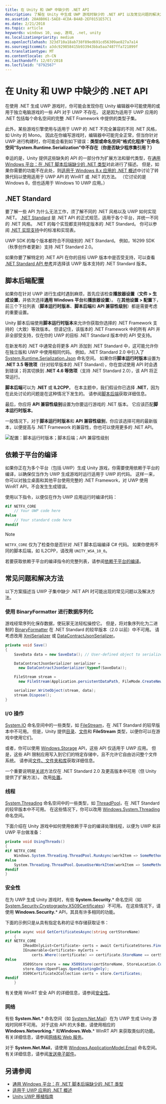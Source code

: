 ```yaml
---
title: 在 Unity 和 UWP 中缺少的 .NET API
description: 了解在 Unity 中生成 UWP 游戏时缺少的 .NET API 以及常见问题的解决方案。
ms.assetid: 28A8B061-5AE8-4CDA-B4AB-2EF0151E57C1
ms.date: 2/21/2018
ms.topic: article
keywords: windows 10, uwp, 游戏, .net, unity
ms.localizationpriority: medium
ms.openlocfilehash: 323d710a18ab738f89ed691cd56309ae827a7a14
ms.sourcegitcommit: a3dc929858415b933943bba5aa7487ffa721899f
ms.translationtype: MT
ms.contentlocale: zh-CN
ms.lasthandoff: 12/07/2018
ms.locfileid: "8792567"
---
```

# <a name="missing-net-apis-in-unity-and-uwp"></a>在 Unity 和 UWP 中缺少的 .NET API

在使用 .NET 生成 UWP 游戏时，你可能会发现你在 Unity 编辑器中可能使用的或用于独立电脑游戏的一些 API 对于 UWP 不存在。 这是因为适用于 UWP 应用的 .NET 包括每个命名空间的完整 .NET Framework 中提供的类型子集。

此外，某些游戏引擎使用与适用于 UWP 的 .NET 不完全兼容的不同 .NET 风格，如 Unity 的 Mono。 因此在你编写游戏时，编辑器中可能完全正常，但当你针对 UWP 进行构建时，你可能会看到如下错误：**类型或命名空间“格式化程序”在命名空间“System.Runtime.Serialization”中不存在（你是否缺少程序集引用？）**

幸运的是，Unity 提供这些缺失的 API 的一部分作为扩展方法和替代类型，在[通用 Windows 平台：在 .NET 脚本后端缺少的 .NET 类型](https://docs.unity3d.com/Manual/windowsstore-missingtypes.html)对此进行了描述。 但是，如果你需要的功能不在此处，则[适用于 Windows 8.x 应用的 .NET 概述](https://msdn.microsoft.com/library/windows/apps/br230302)中讨论了转换代码以使用适用于 UWP API 的 WinRT 或 .NET 的方法。 （它讨论的是 Windows 8，但也适用于 Windows 10 UWP 应用。）

## <a name="net-standard"></a>.NET Standard

要了解一些 API 为什么无法工作，须了解不同的 .NET 风格以及 UWP 如何实现 .NET。 [.NET Standard](https://docs.microsoft.com/dotnet/standard/net-standard) 是 .NET API 的正式规范，适用于各个平台，并统一不同的 .NET 风格。 .NET 的每个实现都支持特定版本的 .NET Standard。 你可以参阅 [.NET 实现支持](https://docs.microsoft.com/dotnet/standard/net-standard#net-implementation-support)中的标准和实现表。

UWP SDK 的每个版本都符合不同级别的 .NET Standard。 例如，16299 SDK（秋季创作者更新）支持 .NET Standard 2.0。

如果你要了解特定的 .NET API 在你的目标 UWP 版本中是否受支持，可以查看 [.NET Standard API 参考](https://docs.microsoft.com/dotnet/api/index?view=netstandard-2.0)并选择该 UWP 版本支持的 .NET Standard 版本。

## <a name="scripting-backend-configuration"></a>脚本后端配置

如果你在针对 UWP 进行生成时遇到麻烦，首先应该检查**播放器设置**（**文件 > 生成设置**，并依次选择**通用 Windows 平台**和**播放器设置**）。 在**其他设置 > 配置**下，前三个下拉列表（**脚本运行时版本**、**脚本后端**和 **API 兼容性级别**）都是需要考虑的重要设置。

Unity 脚本后端使用**脚本运行时版本**来允许你获取你选择的 .NET Framework 支持的（大致）等效版本。 但请记住，该版本的 .NET Framework 中的所有 API 并非全部受支持，仅在你的 UWP 的目标 .NET Standard 版本中的 API 受支持。

在新发布的 .NET 中通常会将更多 API 添加到 .NET Standard 中，这可能允许你在独立版和 UWP 中使用相同代码。 例如，.NET Standard 2.0 中引入了 [System.Runtime.Serialization.Json](https://docs.microsoft.com/dotnet/api/system.runtime.serialization.json) 命名空间。 如果你将**脚本运行时版本**设置为 **.NET 3.5 等效项**（针对较早版本的 .NET Standard），你在尝试使用 API 时会遇到错误；将其切换到 **.NET 4.6 等效项**（支持 .NET Standard 2.0），该 API 将正常运行。

**脚本后端**可以为 **.NET** 或 **IL2CPP**。 在本主题中，我们假设你已选择 **.NET**，因为在此处讨论的问题是在这种情况下发生的。 请参阅[脚本后端](https://docs.unity3d.com/Manual/windowsstore-scriptingbackends.html)获取详细信息。

最后，你应将 **API 兼容性级别**设置为你要运行游戏的 .NET 版本。 它应该匹配**脚本运行时版本**。

一般情况下，对于**脚本运行时版本**和 **API 兼容性级别**，你应该选择可用的最新版本，以便提高与 .NET Framework 的兼容性，你也可以使用更多的 .NET API。

![配置：脚本运行时版本；脚本后端；API 兼容性级别](images/missing-dot-net-apis-in-unity-1.png)

## <a name="platform-dependent-compilation"></a>依赖于平台的编译

如果你正在为多个平台（包括 UWP）生成 Unity 游戏，你需要使用依赖于平台的编译，以确保仅当作为 UWP 生成游戏时运行适用于 UWP 的代码。 这样一来，你可以对独立桌面和其他平台使用完整的 .NET Framework，对 UWP 使用 WinRT API，不会发生生成错误。

使用以下指令，以便仅在作为 UWP 应用运行时编译代码：

```csharp
#if NETFX_CORE
    // Your UWP code here
#else
    // Your standard code here
#endif
```

> [!NOTE]
> `NETFX_CORE` 仅为了检查你是否针对 .NET 脚本后端编译 C# 代码。 如果你使用不同的脚本后端，如 IL2CPP，请改用 `UNITY_WSA_10_0`。

若要获取依赖于平台的编译指令的完整列表，请参阅[依赖于平台的编译](https://docs.unity3d.com/Manual/PlatformDependentCompilation.html)。

## <a name="common-issues-and-workarounds"></a>常见问题和解决方法

以下方案描述当 UWP 子集中缺少 .NET API 时可能出现的常见问题以及解决方法。

### <a name="data-serialization-using-binaryformatter"></a>使用 BinaryFormatter 进行数据序列化

游戏经常序列化保存数据，使玩家无法轻松操控它。 但是，将对象序列化为二进制的 [BinaryFormatter](https://docs.microsoft.com/dotnet/api/system.runtime.serialization.formatters.binary.binaryformatter) 在 .NET Standard 的较早版本（2.0 以前）中不可用。 请考虑改用 [XmlSerializer](https://docs.microsoft.com/dotnet/api/system.xml.serialization.xmlserializer) 或 [DataContractJsonSerializer](https://docs.microsoft.com/dotnet/api/system.runtime.serialization.json.datacontractjsonserializer)。

```csharp
private void Save()
{
    SaveData data = new SaveData(); // User-defined object to serialize

    DataContractJsonSerializer serializer = 
      new DataContractJsonSerializer(typeof(SaveData));

    FileStream stream = 
      new FileStream(Application.persistentDataPath, FileMode.CreateNew);

    serializer.WriteObject(stream, data);
    stream.Dispose();
}
```

### <a name="io-operations"></a>I/O 操作

[System.IO](https://docs.microsoft.com/dotnet/api/system.io) 命名空间中的一些类型，如 [FileStream](https://docs.microsoft.com/dotnet/api/system.io.filestream)，在 .NET Standard 的较早版本中不可用。 但是，Unity 提供[目录](https://docs.microsoft.com/dotnet/api/system.io.directory)、[文件](https://docs.microsoft.com/dotnet/api/system.io.file)和 **FileStream** 类型，以便你可以在游戏中使用它们。

或者，你可以使用 [Windows.Storage](https://docs.microsoft.com/uwp/api/Windows.Storage) API，这些 API 仅适用于 UWP 应用。 但是，这些 API 限制应用写入到它们的特定存储中，且不允许它自由访问整个文件系统。 请参阅[文件、文件夹和库](https://docs.microsoft.com/windows/uwp/files/)获取详细信息。

一个重要说明是[关闭](https://docs.microsoft.com/dotnet/api/system.io.stream.close)方法仅在 .NET Standard 2.0 及更高版本中可用（但 Unity 提供了扩展方法）。 改用[处置](https://docs.microsoft.com/dotnet/api/system.io.stream.dispose)。

### <a name="threading"></a>线程

[System.Threading](https://docs.microsoft.com/dotnet/api/system.threading) 命名空间中的一些类型，如 [ThreadPool](https://docs.microsoft.com/dotnet/api/system.threading.threadpool)，在 .NET Standard 的较早版本中不可用。 在这些情况下，你可以改用 [Windows.System.Threading](https://docs.microsoft.com/uwp/api/windows.system.threading) 命名空间。

下面介绍在 Unity 游戏中如何使用依赖于平台的编译处理线程，以便为 UWP 和非 UWP 平台做准备：

```csharp
private void UsingThreads()
{
#if NETFX_CORE
    Windows.System.Threading.ThreadPool.RunAsync(workItem => SomeMethod());
#else
    System.Threading.ThreadPool.QueueUserWorkItem(workItem => SomeMethod());
#endif
}
```

### <a name="security"></a>安全性

在为 UWP 生成 Unity 游戏时，有些 **System.Security.*** 命名空间（如 [System.Security.Cryptography.X509Certificates](https://docs.microsoft.com/dotnet/api/system.security.cryptography.x509certificates?view=netstandard-2.0)）不可用。 在这些情况下，请使用 **Windows.Security.*** API，其具有许多相同的功能。

下面的示例只是从具有指定名称的证书存储获取证书：

```cs
private async void GetCertificatesAsync(string certStoreName)
    {
#if NETFX_CORE
        IReadOnlyList<Certificate> certs = await CertificateStores.FindAllAsync();
        IEnumerable<Certificate> myCerts = 
            certs.Where((certificate) => certificate.StoreName == certStoreName);
#else
        X509Store store = new X509Store(certStoreName, StoreLocation.CurrentUser);
        store.Open(OpenFlags.OpenExistingOnly);
        X509Certificate2Collection certs = store.Certificates;
#endif
    }
```

有关使用 WinRT 安全 API 的详细信息，请参阅[安全性](https://docs.microsoft.com/windows/uwp/security/)。

### <a name="networking"></a>网络

有些 **System&period;Net.*** 命名空间（如 [System.Net.Mail](https://docs.microsoft.com/dotnet/api/system.net.mail?view=netstandard-2.0)）在为 UWP 生成 Unity 游戏时同样不可用。 对于这些 API 的大多数，请使用相应的 **Windows.Networking.*** 和**Windows.Web.*** WinRT API 来获取类似的功能。 有关详细信息，请参阅[网络和 Web 服务](https://docs.microsoft.com/windows/uwp/networking/)。

对于 **System.Net.Mail**，请使用 [Windows.ApplicationModel.Email](https://docs.microsoft.com/uwp/api/windows.applicationmodel.email) 命名空间。 有关详细信息，请参阅[发送电子邮件](https://docs.microsoft.com/windows/uwp/contacts-and-calendar/sending-email)。

## <a name="see-also"></a>另请参阅

* [通用 Windows 平台：在 .NET 脚本后端缺少的 .NET 类型](https://docs.unity3d.com/Manual/windowsstore-missingtypes.html)
* [适用于 UWP 应用的 .NET 概述](https://msdn.microsoft.com/library/windows/apps/br230302)
* [Unity UWP 移植指南](https://unity3d.com/partners/microsoft/porting-guides)